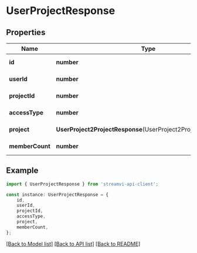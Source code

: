 # UserProjectResponse


## Properties

Name | Type | Description | Notes
------------ | ------------- | ------------- | -------------
**id** | **number** | Primary key | [default to undefined]
**userId** | **number** | User id | [default to undefined]
**projectId** | **number** | Project id | [default to undefined]
**accessType** | **number** | Access type | [default to undefined]
**project** | **UserProject2ProjectResponse**(UserProject2ProjectResponse.md) | Project data | [default to undefined]
**memberCount** | **number** | Members count | [default to undefined]

## Example

```typescript
import { UserProjectResponse } from 'streamvi-api-client';

const instance: UserProjectResponse = {
    id,
    userId,
    projectId,
    accessType,
    project,
    memberCount,
};
```

[[Back to Model list]](../README.md#documentation-for-models) [[Back to API list]](../README.md#documentation-for-api-endpoints) [[Back to README]](../README.md)
